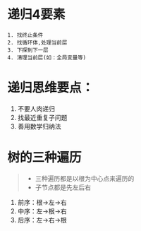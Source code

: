 # 递归4要素
``` 
1. 找终止条件
2. 找循环体,处理当前层
3. 下探到下一层
4. 清理当前层(如：全局变量等)

```

# 递归思维要点：
1. 不要人肉递归
2. 找最近重复子问题
3. 善用数学归纳法


# 树的三种遍历
> * 三种遍历都是以根为中心点来遍历的
> * 子节点都是先左后右
1. 前序：根->左->右
2. 中序：左->根->右
3. 后序：左->右->根


